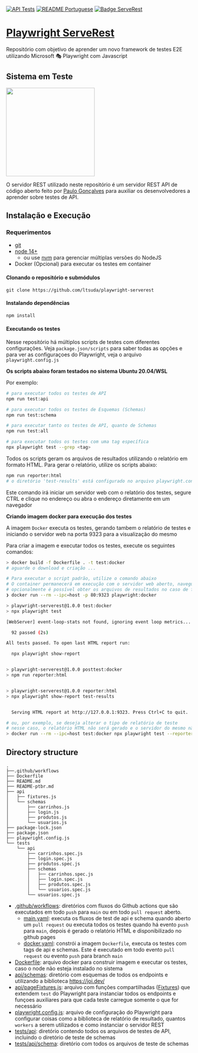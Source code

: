 [![API Tests](https://github.com/ltsuda/playwright-serverest/actions/workflows/main.yml/badge.svg)](https://github.com/ltsuda/playwright-serverest/actions/workflows/main.yml) [![README Portuguese](https://img.shields.io/badge/README-Portuguese-blue)](https://github.com/ltsuda/playwright-serverest/blob/main/README-ptbr.md)
[![Badge ServeRest](https://img.shields.io/badge/API-ServeRest-green)](https://github.com/ServeRest/ServeRest/)

# [Playwright ServeRest](https://ltsuda.github.io/playwright-serverest/)

Repositório com objetivo de aprender um novo framework de testes E2E utilizando Microsoft 🎭 Playwright com Javascript

## Sistema em Teste

<a href="https://serverest.dev/">
<img src="https://user-images.githubusercontent.com/29241659/115161869-6a017e80-a076-11eb-9bbe-c391eff410db.png" width=240>
</a>

O servidor REST utilizado neste repositório é um servidor REST API de código aberto feito por [Paulo Gonçalves](https://github.com/PauloGoncalvesBH) para auxiliar os desenvolvedores a aprender sobre testes de API.

## Instalação e Execução

### Requerimentos

-   [git](https://git-scm.com/downloads)
-   [node 14+](https://nodejs.org/en/)
    -   ou use [nvm](https://github.com/nvm-sh/nvm) para gerenciar múltiplas versões do NodeJS
-   Docker (Opcional) para executar os testes em container

#### Clonando o repositório e submódulos

```text
git clone https://github.com/ltsuda/playwright-serverest
```

#### Instalando dependências

```bash
npm install
```

#### Executando os testes

Nesse repositório há múltiplos scripts de testes com diferentes configurações. Veja `package.json/scripts` para saber todas as opções e para ver as configuraçoes do Playwright, veja o arquivo `playwright.config.js`

**Os scripts abaixo foram testados no sistema Ubuntu 20.04/WSL**

Por exemplo:

```bash
# para executar todos os testes de API
npm run test:api

# para executar todos os testes de Esquemas (Schemas)
npm run test:schema

# para executar tanto os testes de API, quanto de Schemas
npm run test:all

# para executar todos os testes com uma tag específica
npx playwright test --grep <tag>
```

Todos os scripts geram os arquivos de resultados utilizando o relatório em formato HTML. Para gerar o relatório, utilize os scripts abaixo:

```bash
npm run reporter:html
# o diretório 'test-results' está configurado no arquivo playwright.config.js
```

Este comando irá iniciar um servidor web com o relatório dos testes, segure CTRL e clique no endereço ou abra o endereço diretamente em um navegador

**Criando imagem docker para execução dos testes**

A imagem `Docker` executa os testes, gerando tambem o relatório de testes e iniciando o servidor web na porta 9323 para a visualização do mesmo

Para criar a imagem e executar todos os testes, execute os seguintes comandos:

```bash
> docker build -f Dockerfile . -t test:docker
# aguarde o download e criação ...

# Para executar o script padrão, utilize o comando abaixo
# O container permanecerá em execução com o servidor web aberto, navegue para o endereço http://localhost para visualizar o relatório dos testes e pressione CTRL+C para desligar o servidor e remover o container
# opcionalmente é possível obter os arquivos de resultados no caso de falhas em alguns testes, basta montar um volume local interligado ao container utilizando o parametro "-v /fullpath:/tester/test-results/"
❯ docker run --rm --ipc=host -p 80:9323 playwright:docker

> playwright-serverest@1.0.0 test:docker
> npx playwright test

[WebServer] event-loop-stats not found, ignoring event loop metrics...

  92 passed (2s)

All tests passed. To open last HTML report run:

  npx playwright show-report


> playwright-serverest@1.0.0 posttest:docker
> npm run reporter:html


> playwright-serverest@1.0.0 reporter:html
> npx playwright show-report test-results


  Serving HTML report at http://127.0.0.1:9323. Press Ctrl+C to quit.

# ou, por exemplo, se deseja alterar o tipo de relatório de teste
# nesse caso, o relatório HTML não será gerado e o servidor do mesmo não será executado
> docker run --rm --ipc=host test:docker npx playwright test --reporter=list
```

## Directory structure

```text
.
├──.github/workflows
├── Dockerfile
├── README.md
├── README-ptbr.md
├── api
│   ├── fixtures.js
│   └── schemas
│       ├── carrinhos.js
│       ├── login.js
│       ├── produtos.js
│       └── usuarios.js
├── package-lock.json
├── package.json
├── playwright.config.js
└── tests
    └── api
        ├── carrinhos.spec.js
        ├── login.spec.js
        ├── produtos.spec.js
        ├── schemas
        │   ├── carrinhos.spec.js
        │   ├── login.spec.js
        │   ├── produtos.spec.js
        │   └── usuarios.spec.js
        └── usuarios.spec.js
```

-   [.github/workflows](https://github.com/ltsuda/playwright-serverest/tree/main/.github/workflows): diretórios com fluxos do Github actions que são executados em todo `push` para `main` ou em todo `pull request` aberto.
    -   [main.yaml](https://github.com/ltsuda/playwright-serverest/blob/main/.github/workflows/main.yml): executa os fluxos de test de api e schema quando aberto um `pull request` ou executa todos os testes quando há evento `push` para `main`, depois é gerado o relatório HTML e disponibilizado no github pages
    -   [docker.yaml](https://github.com/ltsuda/playwright-serverest/blob/main/.github/workflows/docker.yaml): constrói a imagem `Dockerfile`, executa os testes com tags de api e schemas. Este é executado em todo evento `pull request` ou evento `push` para branch `main`
-   [Dockerfile](https://github.com/ltsuda/playwright-serverest/blob/main/Dockerfile): arquivo docker para construir imagem e executar os testes, caso o node não esteja instalado no sistema
-   [api/schemas](https://github.com/ltsuda/playwright-serverest/tree/main/api/schemas): diretório com esquemas de todos os endpoints e utilizando a biblioteca https://joi.dev/
-   [api/pageFixtures.js](https://github.com/ltsuda/playwright-serverest/blob/main/api/fixtures.js): arquivo com funções compartilhadas ([Fixtures](https://playwright.dev/docs/test-fixtures)) que extendem `test` do Playwright para instanciar todos os endpoints e funçoes auxiliares para que cada teste carregue somente o que for necessário
-   [playwright.config.js](https://github.com/ltsuda/playwright-serverest/blob/main/playwright.config.js): arquivo de configuração do Playwright para configurar coisas como a biblioteca de relatório de resultado, quantos `workers` a serem utilizados e como instanciar o servidor REST
-   [tests/api](https://github.com/ltsuda/playwright-serverest/tree/main/tests/api): diretório contendo todos os arquivos de testes de API, incluindo o diretório de teste de schemas
-   [tests/api/schema](https://github.com/ltsuda/playwright-serverest/tree/main/tests/api/schemas): diretório com todos os arquivos de teste de schemas
